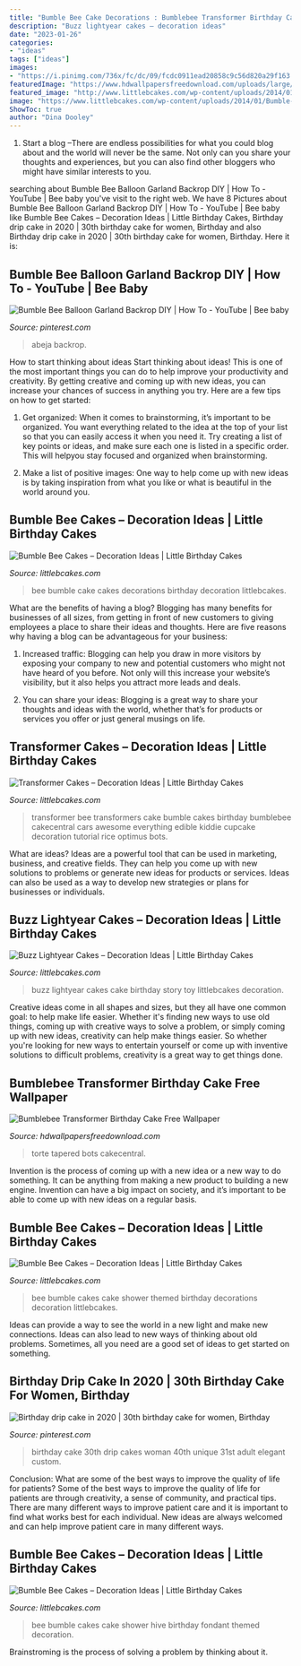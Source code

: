 ```yaml
---
title: "Bumble Bee Cake Decorations : Bumblebee Transformer Birthday Cake Free Wallpaper"
description: "Buzz lightyear cakes – decoration ideas"
date: "2023-01-26"
categories:
- "ideas"
tags: ["ideas"]
images:
- "https://i.pinimg.com/736x/fc/dc/09/fcdc0911ead20858c9c56d820a29f163.jpg"
featuredImage: "https://www.hdwallpapersfreedownload.com/uploads/large/super-heroes/bumblebee-transformer-birthday-cake-free-wallpaper.jpg"
featured_image: "http://www.littlebcakes.com/wp-content/uploads/2014/01/Buzz-Lightyear-Cakes-Ideas.jpg"
image: "https://www.littlebcakes.com/wp-content/uploads/2014/01/Bumble-Bee-Cakes.jpg"
ShowToc: true
author: "Dina Dooley"
---
```



1. Start a blog –There are endless possibilities for what you could blog about and the world will never be the same. Not only can you share your thoughts and experiences, but you can also find other bloggers who might have similar interests to you. 

	

		
searching about Bumble Bee Balloon Garland Backrop DIY | How To - YouTube | Bee baby you've visit to the right web. We have 8 Pictures about Bumble Bee Balloon Garland Backrop DIY | How To - YouTube | Bee baby like Bumble Bee Cakes – Decoration Ideas | Little Birthday Cakes, Birthday drip cake in 2020 | 30th birthday cake for women, Birthday and also Birthday drip cake in 2020 | 30th birthday cake for women, Birthday. Here it is:
		
    
## Bumble Bee Balloon Garland Backrop DIY | How To - YouTube | Bee Baby

<img loading=lazy src="https://i.pinimg.com/736x/24/25/95/24259561c9ec2f217af5a5c1bca3fd80.jpg" onerror="this.onerror=null;this.src='https://tse2.mm.bing.net/th?id=OIP.58uHJMVFg8hMOWC0OrZdFQHaEK&amp;pid=15.1';" alt="Bumble Bee Balloon Garland Backrop DIY | How To - YouTube | Bee baby">

_Source: pinterest.com_

>abeja backrop. 

	

How to start thinking about ideas
Start thinking about ideas! This is one of the most important things you can do to help improve your productivity and creativity. By getting creative and coming up with new ideas, you can increase your chances of success in anything you try. Here are a few tips on how to get started:
1. Get organized: When it comes to brainstorming, it’s important to be organized. You want everything related to the idea at the top of your list so that you can easily access it when you need it. Try creating a list of key points or ideas, and make sure each one is listed in a specific order. This will helpyou stay focused and organized when brainstorming.

2. Make a list of positive images: One way to help come up with new ideas is by taking inspiration from what you like or what is beautiful in the world around you.

    
## Bumble Bee Cakes – Decoration Ideas | Little Birthday Cakes

<img loading=lazy src="https://www.littlebcakes.com/wp-content/uploads/2014/01/Bumble-Bee-Cake-Decorations-1024x865.jpg" onerror="this.onerror=null;this.src='https://tse4.mm.bing.net/th?id=OIP.neKQgR7HxiCuJ7rxbEXbqgHaGQ&amp;pid=15.1';" alt="Bumble Bee Cakes – Decoration Ideas | Little Birthday Cakes">

_Source: littlebcakes.com_

>bee bumble cake cakes decorations birthday decoration littlebcakes. 

	

What are the benefits of having a blog?
Blogging has many benefits for businesses of all sizes, from getting in front of new customers to giving employees a place to share their ideas and thoughts. Here are five reasons why having a blog can be advantageous for your business: 
1. Increased traffic: Blogging can help you draw in more visitors by exposing your company to new and potential customers who might not have heard of you before. Not only will this increase your website’s visibility, but it also helps you attract more leads and deals. 

2. You can share your ideas: Blogging is a great way to share your thoughts and ideas with the world, whether that’s for products or services you offer or just general musings on life.

    
## Transformer Cakes – Decoration Ideas | Little Birthday Cakes

<img loading=lazy src="http://www.littlebcakes.com/wp-content/uploads/2014/01/Transformer-Bumblebee-Cake.jpg" onerror="this.onerror=null;this.src='https://tse4.mm.bing.net/th?id=OIP.dDDUSOYdAaRc-AGwJD_rFgHaJ4&amp;pid=15.1';" alt="Transformer Cakes – Decoration Ideas | Little Birthday Cakes">

_Source: littlebcakes.com_

>transformer bee transformers cake bumble cakes birthday bumblebee cakecentral cars awesome everything edible kiddie cupcake decoration tutorial rice optimus bots. 

	

What are ideas?
Ideas are a powerful tool that can be used in marketing, business, and creative fields. They can help you come up with new solutions to problems or generate new ideas for products or services. Ideas can also be used as a way to develop new strategies or plans for businesses or individuals.

    
## Buzz Lightyear Cakes – Decoration Ideas | Little Birthday Cakes

<img loading=lazy src="http://www.littlebcakes.com/wp-content/uploads/2014/01/Buzz-Lightyear-Cakes-Ideas.jpg" onerror="this.onerror=null;this.src='https://tse4.mm.bing.net/th?id=OIP.dKlOfNK0ug_f_qqgHAwymgHaJ4&amp;pid=15.1';" alt="Buzz Lightyear Cakes – Decoration Ideas | Little Birthday Cakes">

_Source: littlebcakes.com_

>buzz lightyear cakes cake birthday story toy littlebcakes decoration. 

	

Creative ideas come in all shapes and sizes, but they all have one common goal: to help make life easier. Whether it's finding new ways to use old things, coming up with creative ways to solve a problem, or simply coming up with new ideas, creativity can help make things easier. So whether you're looking for new ways to entertain yourself or come up with inventive solutions to difficult problems, creativity is a great way to get things done.

    
## Bumblebee Transformer Birthday Cake Free Wallpaper

<img loading=lazy src="https://www.hdwallpapersfreedownload.com/uploads/large/super-heroes/bumblebee-transformer-birthday-cake-free-wallpaper.jpg" onerror="this.onerror=null;this.src='https://tse3.mm.bing.net/th?id=OIP.p6mTVqH53XBwhadPVdD_cgHaJZ&amp;pid=15.1';" alt="Bumblebee Transformer Birthday Cake Free Wallpaper">

_Source: hdwallpapersfreedownload.com_

>torte tapered bots cakecentral. 

	

Invention is the process of coming up with a new idea or a new way to do something. It can be anything from making a new product to building a new engine. Invention can have a big impact on society, and it’s important to be able to come up with new ideas on a regular basis.

    
## Bumble Bee Cakes – Decoration Ideas | Little Birthday Cakes

<img loading=lazy src="https://www.littlebcakes.com/wp-content/uploads/2014/01/Bumble-Bee-Cakes.jpg" onerror="this.onerror=null;this.src='https://tse1.mm.bing.net/th?id=OIP.-QVB7B_10lab0juqVdasJgHaEx&amp;pid=15.1';" alt="Bumble Bee Cakes – Decoration Ideas | Little Birthday Cakes">

_Source: littlebcakes.com_

>bee bumble cakes cake shower themed birthday decorations decoration littlebcakes. 

	

Ideas can provide a way to see the world in a new light and make new connections. Ideas can also lead to new ways of thinking about old problems. Sometimes, all you need are a good set of ideas to get started on something.

    
## Birthday Drip Cake In 2020 | 30th Birthday Cake For Women, Birthday

<img loading=lazy src="https://i.pinimg.com/736x/fc/dc/09/fcdc0911ead20858c9c56d820a29f163.jpg" onerror="this.onerror=null;this.src='https://tse3.mm.bing.net/th?id=OIP.B1rUtf1yFOM9XbXd-2P8uQHaLF&amp;pid=15.1';" alt="Birthday drip cake in 2020 | 30th birthday cake for women, Birthday">

_Source: pinterest.com_

>birthday cake 30th drip cakes woman 40th unique 31st adult elegant custom. 

	

Conclusion: What are some of the best ways to improve the quality of life for patients?
Some of the best ways to improve the quality of life for patients are through creativity, a sense of community, and practical tips. There are many different ways to improve patient care and it is important to find what works best for each individual. New ideas are always welcomed and can help improve patient care in many different ways.

    
## Bumble Bee Cakes – Decoration Ideas | Little Birthday Cakes

<img loading=lazy src="https://www.littlebcakes.com/wp-content/uploads/2014/01/Bumble-Bee-Cakes-Images.jpg" onerror="this.onerror=null;this.src='https://tse3.mm.bing.net/th?id=OIP.8BruyOmcTZzGNUzRVFKojAHaLH&amp;pid=15.1';" alt="Bumble Bee Cakes – Decoration Ideas | Little Birthday Cakes">

_Source: littlebcakes.com_

>bee bumble cakes cake shower hive birthday fondant themed decoration. 

	

Brainstroming is the process of solving a problem by thinking about it.

